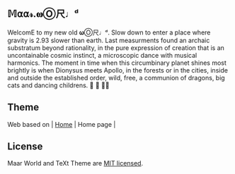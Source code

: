
## 𝕄⍺⍺𝓇.𝛚Ⓞ尺♩ᵈ

WelcomE to my new old 𝛚Ⓞ尺♩ᵈ. Slow down to enter a place where gravity is 2.93 slower than earth.
Last measurments found an archaic substratum beyond rationality, in the pure expression of creation that is an uncontainable cosmic instinct, a microscopic dance with musical harmonics. The moment in time when this circumbinary planet shines most brightly is when Dionysus meets Apollo, in the forests or in the cities, inside and outside the established order, wild, free, a communion of dragons, big cats and dancing childrens. 🐉 🦁 👼🏽

## Theme

Web based on
| [Home](https://tianqi.name/jekyll-TeXt-theme/test/) | Home page |

## License

Maar World and TeXt Theme are [MIT licensed](https://github.com/kitian616/jekyll-TeXt-theme/blob/master/LICENSE).
